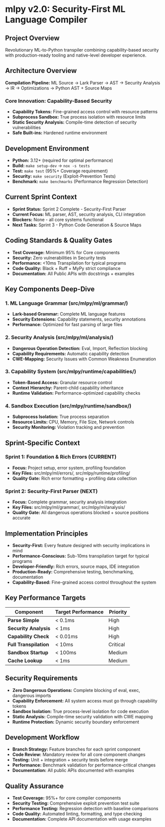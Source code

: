 # mlpy v2.0: Security-First ML Language Compiler

## Project Overview
Revolutionary ML-to-Python transpiler combining capability-based security with production-ready tooling and native-level developer experience.

## Architecture Overview
**Compilation Pipeline:** ML Source → Lark Parser → AST → Security Analysis → IR → Optimizations → Python AST + Source Maps

### Core Innovation: Capability-Based Security
- **Capability Tokens:** Fine-grained access control with resource patterns
- **Subprocess Sandbox:** True process isolation with resource limits
- **Static Security Analysis:** Compile-time detection of security vulnerabilities
- **Safe Built-ins:** Hardened runtime environment

## Development Environment
- **Python:** 3.12+ (required for optimal performance)
- **Build:** `make setup-dev` → `nox -s tests`
- **Test:** `make test` (95%+ Coverage requirement)
- **Security:** `make security` (Exploit-Prevention Tests)
- **Benchmark:** `make benchmarks` (Performance Regression Detection)

## Current Sprint Context
- **Sprint Status:** Sprint 2 Complete - Security-First Parser
- **Current Focus:** ML parser, AST, security analysis, CLI integration
- **Blockers:** None - all core systems functional
- **Next Tasks:** Sprint 3 - Python Code Generation & Source Maps

## Coding Standards & Quality Gates
- **Test Coverage:** Minimum 95% for Core components
- **Security:** Zero vulnerabilities in Security tests
- **Performance:** <10ms Transpilation for typical programs
- **Code Quality:** Black + Ruff + MyPy strict compliance
- **Documentation:** All Public APIs with docstrings + examples

## Key Components Deep-Dive

### 1. ML Language Grammar (src/mlpy/ml/grammar/)
- **Lark-based Grammar:** Complete ML language features
- **Security Extensions:** Capability statements, security annotations
- **Performance:** Optimized for fast parsing of large files

### 2. Security Analysis (src/mlpy/ml/analysis/)
- **Dangerous Operation Detection:** Eval, Import, Reflection blocking
- **Capability Requirements:** Automatic capability detection
- **CWE-Mapping:** Security Issues with Common Weakness Enumeration

### 3. Capability System (src/mlpy/runtime/capabilities/)
- **Token-Based Access:** Granular resource control
- **Context Hierarchy:** Parent-child capability inheritance
- **Runtime Validation:** Performance-optimized capability checks

### 4. Sandbox Execution (src/mlpy/runtime/sandbox/)
- **Subprocess Isolation:** True process separation
- **Resource Limits:** CPU, Memory, File Size, Network controls
- **Security Monitoring:** Violation tracking and prevention

## Sprint-Specific Context
### Sprint 1: Foundation & Rich Errors (CURRENT)
- **Focus:** Project setup, error system, profiling foundation
- **Key Files:** src/mlpy/ml/errors/, src/mlpy/runtime/profiling/
- **Quality Gate:** Rich error formatting + profiling data collection

### Sprint 2: Security-First Parser (NEXT)
- **Focus:** Complete grammar, security analysis integration
- **Key Files:** src/mlpy/ml/grammar/, src/mlpy/ml/analysis/
- **Quality Gate:** All dangerous operations blocked + source positions accurate

## Implementation Principles
- **Security-First:** Every feature designed with security implications in mind
- **Performance-Conscious:** Sub-10ms transpilation target for typical programs
- **Developer-Friendly:** Rich errors, source maps, IDE integration
- **Production-Ready:** Comprehensive testing, benchmarking, documentation
- **Capability-Based:** Fine-grained access control throughout the system

## Key Performance Targets
| Component | Target Performance | Priority |
|-----------|-------------------|----------|
| **Parse Simple** | < 0.1ms | High |
| **Security Analysis** | < 1ms | High |
| **Capability Check** | < 0.01ms | High |
| **Full Transpilation** | < 10ms | Critical |
| **Sandbox Startup** | < 100ms | Medium |
| **Cache Lookup** | < 1ms | Medium |

## Security Requirements
- **Zero Dangerous Operations:** Complete blocking of eval, exec, dangerous imports
- **Capability Enforcement:** All system access must go through capability tokens
- **Sandbox Isolation:** True process-level isolation for code execution
- **Static Analysis:** Compile-time security validation with CWE mapping
- **Runtime Protection:** Dynamic security boundary enforcement

## Development Workflow
- **Branch Strategy:** Feature branches for each sprint component
- **Code Review:** Mandatory review for all core component changes
- **Testing:** Unit + integration + security tests before merge
- **Performance:** Benchmark validation for performance-critical changes
- **Documentation:** All public APIs documented with examples

## Quality Assurance
- **Test Coverage:** 95%+ for core compiler components
- **Security Testing:** Comprehensive exploit prevention test suite
- **Performance Testing:** Regression detection with baseline comparisons
- **Code Quality:** Automated linting, formatting, and type checking
- **Documentation:** Complete API documentation with usage examples